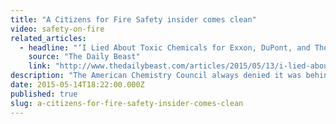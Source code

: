 ```yaml
---
title: "A Citizens for Fire Safety insider comes clean"
video: safety-on-fire
related_articles:
  - headline: "‘I Lied About Toxic Chemicals for Exxon, DuPont, and Their Lobbyists’"
    source: "The Daily Beast"
    link: "http://www.thedailybeast.com/articles/2015/05/13/i-lied-about-toxic-chemicals-for-exxon-dupont-and-their-lobbyists.html"
description: "The American Chemistry Council always denied it was behind efforts to block flame retardant regulations--but an insider has come clean. Here's the backstory."
date: 2015-05-14T18:22:00.000Z
published: true
slug: a-citizens-for-fire-safety-insider-comes-clean
---
```


